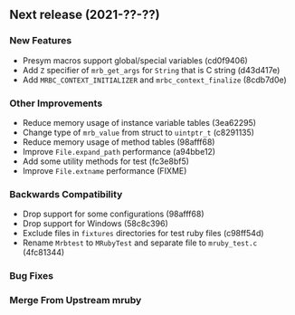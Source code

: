 ## Next release (2021-??-??)

### New Features

* Presym macros support global/special variables (cd0f9406)
* Add `Z` specifier of `mrb_get_args` for `String` that is C string (d43d417e)
* Add `MRBC_CONTEXT_INITIALIZER` and `mrbc_context_finalize` (8cdb7d0e)

### Other Improvements

* Reduce memory usage of instance variable tables (3ea62295)
* Change type of `mrb_value` from struct to `uintptr_t` (c8291135)
* Reduce memory usage of method tables (98afff68)
* Improve `File.expand_path` performance (a94bbe12)
* Add some utility methods for test (fc3e8bf5)
* Improve `File.extname` performance (FIXME)

### Backwards Compatibility

* Drop support for some configurations (98afff68)
* Drop support for Windows (58c8c396)
* Exclude files in `fixtures` directories for test ruby files (c98ff54d)
* Rename `Mrbtest` to `MRubyTest` and separate file to `mruby_test.c` (4fc81344)

### Bug Fixes

### Merge From Upstream mruby
